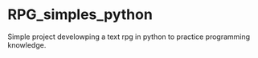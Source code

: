 # RPG_simples_python
Simple project develowping a text rpg in python to practice programming knowledge.
